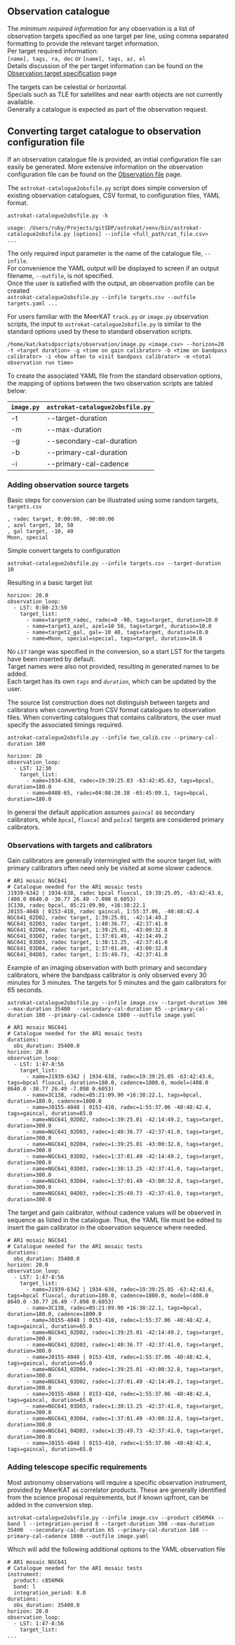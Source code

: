 ## Observation catalogue
The _minimum required information_ for any observation is a list of observation targets specified as one target per line, using comma separated formatting to provide the relevant target information.   
Per target required information:   
`[name], tags, ra, dec` or `[name], tags, az, el`   
Details discussion of the per target information can be found on the [Observation target specification](https://github.com/ska-sa/astrokat/wiki/Observation-target-specification) page

The targets can be celestial or horizontal.    
Specials such as TLE for satellites and near earth objects are not currently available.    
Generally a catalogue is expected as part of the observation request.


## Converting target catalogue to observation configuration file
If an observation catalogue file is provided, an initial configuration file can easily be generated.
More extensive information on the observation configuration file can be found on the [Observation file](https://github.com/ska-sa/astrokat/wiki/Observation-file) page.

The `astrokat-catalogue2obsfile.py` script does simple conversion of existing observation catalogues, CSV format, to configuration files, YAML format.
```
astrokat-catalogue2obsfile.py -h

usage: /Users/ruby/Projects/gitSDP/astrokat/venv/bin/astrokat-catalogue2obsfile.py [options] --infile <full_path/cat_file.csv>
...

```

The only required input parameter is the name of the catalogue file, `--infile`.   
For convenience the YAML output will be displayed to screen if an output filename, `--outfile`, is not specified.  
Once the user is satisfied with the output, an observation profile can be created   
`astrokat-catalogue2obsfile.py --infile targets.csv --outfile targets.yaml ...`

For users familiar with the MeerKAT `track.py` or `image.py` observation scripts, the input to `astrokat-catalogue2obsfile.py` is similar to the standard options used by these to standard observation scripts.
```
/home/kat/katsdpscripts/observation/image.py <image.csv> --horizon=20 -t <target duration> -g <time on gain calibrator> -b <time on bandpass calibrator> -i <how often to visit bandpass calibrator> -m <total observation run time>
```

To create the associated YAML file from the standard observation options, the mapping of options between the two observation scripts are tabled below:

| `image.py` | `astrokat-catalogue2obsfile.py` |
| --- | --- |
| -t | --target-duration |
| -m | --max-duration |
| -g | --secondary-cal-duration |
| -b | --primary-cal-duration |
| -i | --primary-cal-cadence |


### Adding observation source targets
Basic steps for conversion can be illustrated using some random targets, `targets.csv`
```
, radec target, 0:00:00, -90:00:00
, azel target, 10, 50
, gal target, -10, 40
Moon, special
```

Simple convert targets to configuration
```
astrokat-catalogue2obsfile.py --infile targets.csv --target-duration 10
```
Resulting in a basic target list
```
horizon: 20.0
observation_loop:
  - LST: 0:00-23:59
    target_list:
      - name=target0_radec, radec=0 -90, tags=target, duration=10.0
      - name=target1_azel, azel=10 50, tags=target, duration=10.0
      - name=target2_gal, gal=-10 40, tags=target, duration=10.0
      - name=Moon, special=special, tags=target, duration=10.0
```
No _`LST`_ range was specified in the conversion, so a start LST for the targets have been inserted by default.   
Target names were also not provided, resulting in generated names to be added.   
Each target has its own _`tags`_ and _`duration`_, which can be updated by the user.

The source list construction does not distinguish between targets and calibrators when converting from CSV format catalogues to observation files.
When converting catalogues that contains calibrators, the user must specify the associated timings required.
```
astrokat-catalogue2obsfile.py --infile two_calib.csv --primary-cal-duration 180

horizon: 20
observation_loop:
  - LST: 12:30
    target_list:
      - name=1934-638, radec=19:39:25.03 -63:42:45.63, tags=bpcal, duration=180.0
      - name=0408-65, radec=04:08:20.38 -65:45:09.1, tags=bpcal, duration=180.0
```
In general the default application assumes _`gaincal`_ as secondary calibrators, while _`bpcal`_, _`fluxcal`_ and _`polcal`_ targets are considered primary calibrators.


### Observations with targets and calibrators
Gain calibrators are generally intermingled with the source target list, with primary calibrators often need only be visited at some slower cadence.
```
# AR1 mosaic NGC641
# Catalogue needed for the AR1 mosaic tests
J1939-6342 | 1934-638, radec bpcal fluxcal, 19:39:25.05, -63:42:43.6, (408.0 8640.0 -30.77 26.49 -7.098 0.6053)
3C138, radec bpcal, 05:21:09.90, +16:38:22.1
J0155-4048 | 0153-410, radec gaincal, 1:55:37.06, -40:48:42.4
NGC641_02D02, radec target, 1:39:25.01, -42:14:49.2
NGC641_02D03, radec target, 1:40:36.77, -42:37:41.0
NGC641_02D04, radec target, 1:39:25.01, -43:00:32.8
NGC641_03D02, radec target, 1:37:01.49, -42:14:49.2
NGC641_03D03, radec target, 1:38:13.25, -42:37:41.0
NGC641_03D04, radec target, 1:37:01.49, -43:00:32.8
NGC641_04D03, radec target, 1:35:49.73, -42:37:41.0
```

Example of an imaging observation with both primary and secondary calibrators, where the bandpass calibrator is only observed every 30 minutes for 3 minutes.
The targets for 5 minutes and the gain calibrators for 65 seconds.
```
astrokat-catalogue2obsfile.py --infile image.csv --target-duration 300 --max-duration 35400  --secondary-cal-duration 65 --primary-cal-duration 180 --primary-cal-cadence 1800 --outfile image.yaml
```
```
# AR1 mosaic NGC641
# Catalogue needed for the AR1 mosaic tests
durations:
  obs_duration: 35400.0
horizon: 20.0
observation_loop:
  - LST: 1:47-8:56
    target_list:
      - name=J1939-6342 | 1934-638, radec=19:39:25.05 -63:42:43.6, tags=bpcal fluxcal, duration=180.0, cadence=1800.0, model=(408.0 8640.0 -30.77 26.49 -7.098 0.6053)
      - name=3C138, radec=05:21:09.90 +16:38:22.1, tags=bpcal, duration=180.0, cadence=1800.0
      - name=J0155-4048 | 0153-410, radec=1:55:37.06 -40:48:42.4, tags=gaincal, duration=65.0
      - name=NGC641_02D02, radec=1:39:25.01 -42:14:49.2, tags=target, duration=300.0
      - name=NGC641_02D03, radec=1:40:36.77 -42:37:41.0, tags=target, duration=300.0
      - name=NGC641_02D04, radec=1:39:25.01 -43:00:32.8, tags=target, duration=300.0
      - name=NGC641_03D02, radec=1:37:01.49 -42:14:49.2, tags=target, duration=300.0
      - name=NGC641_03D03, radec=1:38:13.25 -42:37:41.0, tags=target, duration=300.0
      - name=NGC641_03D04, radec=1:37:01.49 -43:00:32.8, tags=target, duration=300.0
      - name=NGC641_04D03, radec=1:35:49.73 -42:37:41.0, tags=target, duration=300.0
```

The target and gain calibrator, without cadence values will be observed in sequence as listed in the catalogue.
Thus, the YAML file must be edited to insert the gain calibrator in the observation sequence where needed.
```
# AR1 mosaic NGC641
# Catalogue needed for the AR1 mosaic tests
durations:
  obs_duration: 35400.0
horizon: 20.0
observation_loop:
  - LST: 1:47-8:56
    target_list:
      - name=J1939-6342 | 1934-638, radec=19:39:25.05 -63:42:43.6, tags=bpcal fluxcal, duration=180.0, cadence=1800.0, model=(408.0 8640.0 -30.77 26.49 -7.098 0.6053)
      - name=3C138, radec=05:21:09.90 +16:38:22.1, tags=bpcal, duration=180.0, cadence=1800.0
      - name=J0155-4048 | 0153-410, radec=1:55:37.06 -40:48:42.4, tags=gaincal, duration=65.0
      - name=NGC641_02D02, radec=1:39:25.01 -42:14:49.2, tags=target, duration=300.0
      - name=NGC641_02D03, radec=1:40:36.77 -42:37:41.0, tags=target, duration=300.0
      - name=J0155-4048 | 0153-410, radec=1:55:37.06 -40:48:42.4, tags=gaincal, duration=65.0
      - name=NGC641_02D04, radec=1:39:25.01 -43:00:32.8, tags=target, duration=300.0
      - name=NGC641_03D02, radec=1:37:01.49 -42:14:49.2, tags=target, duration=300.0
      - name=J0155-4048 | 0153-410, radec=1:55:37.06 -40:48:42.4, tags=gaincal, duration=65.0
      - name=NGC641_03D03, radec=1:38:13.25 -42:37:41.0, tags=target, duration=300.0
      - name=NGC641_03D04, radec=1:37:01.49 -43:00:32.8, tags=target, duration=300.0
      - name=NGC641_04D03, radec=1:35:49.73 -42:37:41.0, tags=target, duration=300.0
      - name=J0155-4048 | 0153-410, radec=1:55:37.06 -40:48:42.4, tags=gaincal, duration=65.0
```

### Adding telescope specific requirements
Most astronomy observations will require a specific observation instrument, provided by MeerKAT as correlator products. These are generally identified from the science proposal requirements, but if known upfront, can be added in the conversion step.
```
astrokat-catalogue2obsfile.py --infile image.csv --product c856M4k --band l --integration-period 8 --target-duration 300 --max-duration 35400  --secondary-cal-duration 65 --primary-cal-duration 180 --primary-cal-cadence 1800 --outfile image.yaml
```
Which will add the following additional options to the YAML observation file
```
# AR1 mosaic NGC641
# Catalogue needed for the AR1 mosaic tests
instrument:
  product: c856M4k
  band: l
  integration_period: 8.0
durations:
  obs_duration: 35400.0
horizon: 20.0
observation_loop:
  - LST: 1:47-8:56
    target_list:
...
```
